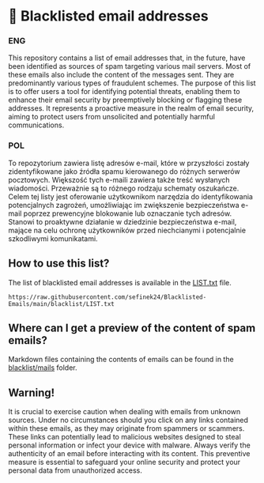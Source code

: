 # 📩 Blacklisted email addresses

### ENG
This repository contains a list of email addresses that, in the future, have been identified as sources of spam targeting various mail servers.
Most of these emails also include the content of the messages sent. They are predominantly various types of fraudulent schemes.
The purpose of this list is to offer users a tool for identifying potential threats, enabling them to enhance their email security by preemptively blocking or flagging these addresses.
It represents a proactive measure in the realm of email security, aiming to protect users from unsolicited and potentially harmful communications.

### POL
To repozytorium zawiera listę adresów e-mail, które w przyszłości zostały zidentyfikowane jako źródła spamu kierowanego do różnych serwerów pocztowych.
Większość tych e-maili zawiera także treść wysłanych wiadomości. Przeważnie są to różnego rodzaju schematy oszukańcze.
Celem tej listy jest oferowanie użytkownikom narzędzia do identyfikowania potencjalnych zagrożeń, umożliwiając im zwiększenie bezpieczeństwa e-mail poprzez prewencyjne blokowanie lub oznaczanie tych adresów.
Stanowi to proaktywne działanie w dziedzinie bezpieczeństwa e-mail, mające na celu ochronę użytkowników przed niechcianymi i potencjalnie szkodliwymi komunikatami.


## How to use this list?
The list of blacklisted email addresses is available in the [LIST.txt](blacklist/LIST.txt) file.
```
https://raw.githubusercontent.com/sefinek24/Blacklisted-Emails/main/blacklist/LIST.txt
```

## Where can I get a preview of the content of spam emails?
Markdown files containing the contents of emails can be found in the [blacklist/mails](blacklist/mails) folder.

## Warning!
It is crucial to exercise caution when dealing with emails from unknown sources.
Under no circumstances should you click on any links contained within these emails, as they may originate from spammers or scammers.
These links can potentially lead to malicious websites designed to steal personal information or infect your device with malware.
Always verify the authenticity of an email before interacting with its content.
This preventive measure is essential to safeguard your online security and protect your personal data from unauthorized access.